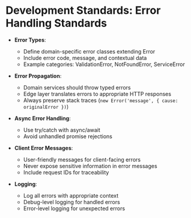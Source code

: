 # Development Standards: Error Handling Standards

- **Error Types**:
  - Define domain-specific error classes extending Error
  - Include error code, message, and contextual data
  - Example categories: ValidationError, NotFoundError, ServiceError

- **Error Propagation**:
  - Domain services should throw typed errors
  - Edge layer translates errors to appropriate HTTP responses
  - Always preserve stack traces (`new Error('message', { cause: originalError })`)

- **Async Error Handling**:
  - Use try/catch with async/await
  - Avoid unhandled promise rejections

- **Client Error Messages**:
  - User-friendly messages for client-facing errors
  - Never expose sensitive information in error messages
  - Include request IDs for traceability

- **Logging**:
  - Log all errors with appropriate context
  - Debug-level logging for handled errors
  - Error-level logging for unexpected errors
